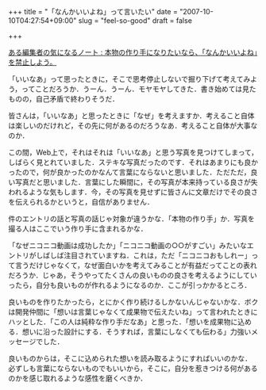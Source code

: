 +++
title = "「なんかいいよね」って言いたい"
date = "2007-10-10T04:27:54+09:00"
slug = "feel-so-good"
draft = false

+++

<p><a href="http://aruhenshu.exblog.jp/7144128/" target="_blank">ある編集者の気になるノート : 本物の作り手になりたいなら、「なんかいいよね」を禁止しよう。</a></p>
<p>「いいなあ」って思ったときに，そこで思考停止しないで掘り下げて考えてみよう，ってことだろうか．うーん．うーん．モヤモヤしてきた．書き始めては見たものの，自己矛盾で終わりそうだ．</p>
<p>皆さんは，「いいなあ」と思ったときに「なぜ」を考えますか．考えること自体は楽しいのだけれど，その先に何があるのだろうなあ．考えること自体が大事なのか．</p>
<p>この間，Web上で，それはそれは「いいなあ」と思う写真を見つけてしまって，しばらく見とれていました．ステキな写真だったのです．それはあまりにも良かったので，何が良かったのかなんて言葉にならないと思いました．ただただ，良い写真だと思いました．言葉にした瞬間に，その写真が本来持っている良さが失われるような気もします．今，その写真を見せずに皆さんに文章だけでその良さを伝えられるかというと，自信がありません．</p>
<p>件のエントリの話と写真の話じゃ対象が違うかな．「本物の作り手」か．写真を撮る人はここでいう作り手に含まれるかな．</p>
<p>「なぜニコニコ動画は成功したか」「ニコニコ動画の○○がすごい」みたいなエントリがしばしば注目されていますね．これは，ただ「ニコニコおもしれー」って言うだけじゃなくて，なぜ面白いかを考えてみることが有益だってことの表れだろうか．じゃあ，そうやってたくさんの良いものの良さを考えるようにしていったら，自分も良いものが作れるようになるのか．ここが引っかかるところ．</p>
<p>良いものを作りたかったら，とにかく作り続けるしかないんじゃないかな．ボクは開発仲間に「想いは言葉じゃなくて成果物で伝えたいね」って言われたときにハッとした．「この人は純粋な作り手だなあ」と思った．「想いを成果物に込める．想いに沿った設計にする．そうすれば，言葉にしなくても伝わる」力強いメッセージでした．</p>
<p>良いものからは，そこに込められた想いを読み取るようにすればいいのかな．必ずしも言葉にならないものでもいいから，そこに，自分を惹きつける何があるのかを感じ取れるような感性を磨くべきか．</p>

